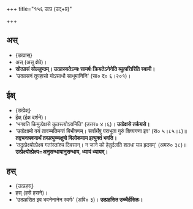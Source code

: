 +++
title="१५६ उत्प्र (उद्+प्र)"

+++

## अस्
- {उत्प्रास्}
- अस् (असु क्षेपे)।
- **सोत्प्रासं सोल्लुण्ठम्। उत्प्रास्यतेऽन्यः सामर्षः क्रियतेऽनेनेति व्युत्पत्तिरिति स्वामी।**
- 'उत्प्रासनं तूपहासो योऽसाधौ साधूमानिनि' (सा० द० ६।२०१)।

## ईक्ष्
- {उत्प्रेक्ष्}
- ईक्ष् (ईक्ष दर्शने)।
- 'भगवति किमुत्प्रेक्षसे कुतस्त्योऽयमिति' (उत्तर० ४।६)। **उत्प्रेक्षसे तर्कयसे।**
- 'उत्प्रेक्षामो वयं तावन्मतिमन्तं बिभीषणम्। सर्वार्थेषु पराभूता गुरुं शिष्यगणा इव' (रा० ५।८५।८)॥ **तद्वचनश्रवणार्थं तम्प्रत्युच्चक्षुषो विलोकयाम इत्युक्तं भवति।**
- 'तदुत्प्रेक्ष्योत्प्रेक्ष्य गतांस्तांश्च दिवसान्। न जाने को हेतुर्दलति शतधा यन्न हृदयम्' (अमरु० ३८)॥ **उत्प्रेक्ष्योत्प्रेक्ष्य=अनुसन्धायानुसन्धाय, ध्यायं ध्यायम्।**

## हस्
- {उत्प्रहस्}
- हस् (हसे हसने)।
- 'उत्प्रहसित इव भवनेनानेन स्वर्गः' (अवि० ३)। **उत्प्रहसित उच्चैर्हसितः।**
